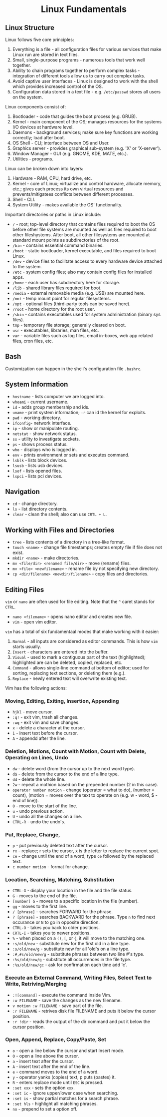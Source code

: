 # <h1 style="text-align:center">Linux Fundamentals</h1>

## Linux Structure

Linux follows five core principles:

1. Everything is a file - all configuration files for various services that make Linux run are stored in text files. 
2. Small, single-purpose programs - numerous tools that work well together.
3. Ability to chain programs together to perform complex tasks - integration of different tools allow us to carry out complex tasks.
4. Avoid captive user interfaces - Linux is designed to work with the shell which provides increased control of the OS.
5. Configuration data stored in a text file - e.g. ```/etc/passwd``` stores all users on the system.

Linux components consist of:

1. Bootloader - code that guides the boot process (e.g. GRUB).
2. Kernel - main component of the OS; manages resources for the systems I/O devices at hardware level.
3. Daemons - background services; make sure key functions are working correctly; load after boot. 
4. OS Shell - CLI; interface between OS and User. 
5. Graphics server - provides graphical sub-system (e.g. 'X' or 'X-server').
6. Window Manager - GUI (e.g. GNOME, KDE, MATE, etc.). 
7. Utilities - programs.

Linux can be broken down into layers:

1. Hardware - RAM, CPU, hard drive, etc.
2. Kernel - core of Linux; virtualize and control hardware, allocate memory, etc.; gives each process its own virtual resources and prevents/mitigatees conflicts between different processes.
3. Shell - CLI.
4. System Utility - makes available the OS' functionality. 

Important directories or paths in Linux include: 

* ```/``` - root; top-level directory that contains files required to boot the OS before other file systems are mounted as well as files required to boot other fileshystems. After boot, all other filesystems are mounted at standard mount points as subdirectories of the root.
* ```/bin``` - contains essential command binaries.
* ```/boot``` - static bootloader, kernel executable, and files required to boot Linux.
* ```/dev``` - device files to facilitate access to every hardware device attached to the system.
* ```/etc``` - system config files; also may contain config files for installed apps.
* ```/home``` - each user has subdirectory here for storage.
* ```/lib``` - shared library files required for boot.
* ```/media``` - external removable media (e.g. USB) are mounted here.
* ```/mnt``` - temp mount point for regular filesystems.
* ```/opt``` - optional files (third-party tools can be saved here).
* ```/root``` - home directory for the root user.
* ```/sbin``` - contains executables used for system administration (binary sys files).
* ```tmp``` - temporary file storage; generally cleared on boot.
* ```usr``` - executables, libraries, man files, etc.
* ```var``` - variable files such as log files, email in-boxes, web app related files, cron files, etc.

## Bash

Customization can happen in the shell's configuration file ```.bashrc```.

## System Information

* ```hostname``` - lists computer we are logged into.
* ```whoami``` - current username.
* ```id``` - adds group membership and ids.
* ```uname``` - print system information; ```-r``` can id the kernel for exploits.
* ```pwd``` - working directory.
* ```ifconfig```- network interface.
* ```ip``` - show or manipulate routing.
* ```netstat``` - show network status.
* ```ss``` - utility to investigate sockets.
* ```ps``` - shows process status.
* ```who``` - displays who is logged in.
* ```env``` - prints environment or sets and executes command.
* ```lsblk``` - lists block devices.
* ```lsusb``` - lists usb devices.
* ```lsof``` - lists opened files.
* ```lspci``` - lists pci devices.

## Navigation

* ```cd```  - change directory.
* ```ls``` - list directory contents.
* ```clear``` - clean the shell; also can use ```CRTL + L```.

## Working with Files and Directories

* ```tree``` - lists contents of a directory in a tree-like format.
* ```touch <name>``` - change file timestamps; creates empty file if file does not exist.
* ```mkdir <name>``` - make directories.
* ```mv <file/dir> <renamed file/dir>``` - move (rename) files.
* ```mv <file> <newfilename>``` - rename file by not specifying new directory.
* ```cp <dir/filename> <newdir/filename>``` - copy files and directories.

## Editing Files

```vim``` or ```nano``` are often used for file editing. Note that the ```^``` caret stands for ```CTRL```. 

* ```nano <filename>``` - opens nano editor and creates new file.
* ```vim``` - open vim editor.

```vim``` has a total of six fundamentaal modes that make working with it easier:

1. ```Normal``` - all inputs are considered as editor commands. This is how ```vim``` starts usually.
2. ```Insert``` - characters are entered into the buffer.
3. ```Visual``` - used to mark a contiguous part of the text (highlighted); highlighted are can be deleted, copied, replaced, etc.
4. ```Command``` - allows single-line command at bottom of editor; used for sorting, replacing text sections, or deleting them (e.g.). 
5. ```Replace``` - newly entered text will overwrite existing text. 

Vim has the following actions:

### Moving, Editing, Exiting, Insertion, Appending
* ```hjkl``` - move cursor.
* ```:q!``` - exit vim, trash all changes.
* ```:wq``` - exit vim and save changes.
* ```x``` - delete a character at the cursor.
* ```i``` - insert text before the cursor.
* ```A``` - appendd after the line.
### Deletion, Motions, Count with Motion, Count with Delete, Operating on Lines, Undo
* ```dw``` - delete word (from the cursor up to the next word type).
* ```d$``` - delete from the cursor to the end of a line type.
* ```dd``` - delete the whole line.
* ```2w``` - repeat a mothion based on the prepended number (2 in this case). 
* ```operator number motion``` - change (operator = what to do), (number = count), (motion = moves over the text to operate on (e.g. w - word, $ - end of line)).
* ```0``` - move to the start of the line.
* ```u``` - undo previous action.
* ```U``` - undo all the changes on a line.
* ```CTRL-R``` - undo the undo's.
### Put, Replace, Change, 
* ```p``` - put previously deleted text after the cursor.
* ```rx``` - replace; r sets the cursor, x is the letter to replace the current spot.
* ```ce``` - change until the end of a word; type ```ce``` followed by the replaced text.
* ```c number motion``` - format for change.
### Location, Searching, Matching, Substitution
* ```CTRL-G``` - display your location in the file and the file status.
* ```G``` - moves to the end of the file.
* ```[number] G``` - moves to a specific location in the file (number).
* ```gg``` - moves to the first line.
* ```/ [phrase]``` - searches FORWARD for the phrase.
* ```? [phrase]``` - searches BACKWARD for the phrase. Type ```n``` to find next occurance or ```N``` to go in opposite direction.
* ```CTRL-O``` - takes you back to older positions.
* ```CRTL-I``` - takes you to newer positions.
* ```%``` - when placed on a ```()```, ```[```, or ```{```, it will move to the matching one.
* ```:s/old/new``` - substitute new for the first old in a line type.
* ```:s/old/new/g``` - substitute new for all 'old's on a line type.
* ```:#,#s/old/new/g``` - substitute phrases between two line #'s type.
* ```:%s/old/new/g``` - substitute all occurrences in the file type.
* ```:%s/old/new/gc``` - ask for confirmation each time add 'c'.
### Execute an External Command, Writing Files, Select Text to Write, Retriving/Merging
* ```:![command]``` - execute the command inside Vim.
* ```:w FILENAME``` - save the changes as the new filename.
* ```v motion :w FILENAME``` - save part of the file.
* ```:r FILENAME``` - retrives disk file FILENAME and puts it below the cursor position.
* ```:r !dir``` - reads the output of the dir command and put it below the cursor position.
### Open, Append, Replace, Copy/Paste, Set
* ```o``` - open a line below the cursor and start Insert mode.
* ```O``` - open a line above the cursor.
* ```a``` - insert text after the cursor.
* ```A``` - insert text after the end of the line.
* ```e``` - command moves to the end of a word.
* ```y``` - operator yanks (copies) text, p puts (pastes) it.
* ```R``` - enters replace mode until ```ESC``` is pressed.
* ```:set xxx``` - sets the option ```xxx```.
* ```:set ic``` - ignore upper/lower case when searching.
* ```:set is``` - show partial matches for a search phrase.
* ```:set hls``` - highlight all matching phrases.
* ```no``` - prepend to set a option off.